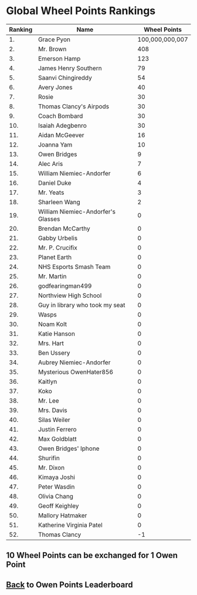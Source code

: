 # Global Wheel Points Rankings

|Ranking|Name|Wheel Points|
| ----------- | ----------- | ----------- |
|1.|Grace Pyon|100,000,000,007|
|2.|Mr. Brown|408|
|3.|Emerson Hamp|123|
|4.|James Henry Southern|79|
|5.|Saanvi Chingireddy|54|
|6.|Avery Jones|40|
|7.|Rosie|30|
|8.|Thomas Clancy's Airpods|30|
|9.|Coach Bombard|30|
|10.|Isaiah Adegbenro|30|
|11.|Aidan McGeever|16|
|12.|Joanna Yam|10|
|13.|Owen Bridges|9|
|14.|Alec Aris|7|
|15.|William Niemiec-Andorfer|6|
|16.|Daniel Duke|4|
|17.|Mr. Yeats|3|
|18.|Sharleen Wang|2|
|19.|William Niemiec-Andorfer's Glasses|0|
|20.|Brendan McCarthy|0|
|21.|Gabby Urbelis|0|
|22.|Mr. P. Crucifix|0|
|23.|Planet Earth|0|
|24.|NHS Esports Smash Team|0|
|25.|Mr. Martin|0|
|26.|godfearingman499|0|
|27.|Northview High School|0|
|28.|Guy in library who took my seat|0|
|29.|Wasps|0|
|30.|Noam Kolt|0|
|31.|Katie Hanson|0|
|32.|Mrs. Hart|0|
|33.|Ben Ussery|0|
|34.|Aubrey Niemiec-Andorfer|0|
|35.|Mysterious OwenHater856|0|
|36.|Kaitlyn|0|
|37.|Koko|0|
|38.|Mr. Lee|0|
|39.|Mrs. Davis|0|
|40.|Silas Weiler|0|
|41.|Justin Ferrero|0|
|42.|Max Goldblatt|0|
|43.|Owen Bridges' Iphone|0|
|44.|Shurifin|0|
|45.|Mr. Dixon|0|
|46.|Kimaya Joshi|0|
|47.|Peter Wasdin|0|
|48.|Olivia Chang|0|
|49.|Geoff Keighley|0|
|50.|Mallory Hatmaker|0|
|51.|Katherine Virginia Patel|0|
|52.|Thomas Clancy|-1|

## 10 Wheel Points can be exchanged for 1 Owen Point

## [Back](../) to Owen Points Leaderboard